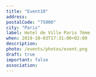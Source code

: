 ```yaml
---
title: "Event10"
address: 
postalCode: "75000"
city: "Paris"
label: Hotel de Ville Paris 7ème
when: 2019-10-03T17:31:00+02:00
description:
photo: /events/photos/event.png
draft: true
important: false
association:
---
```


